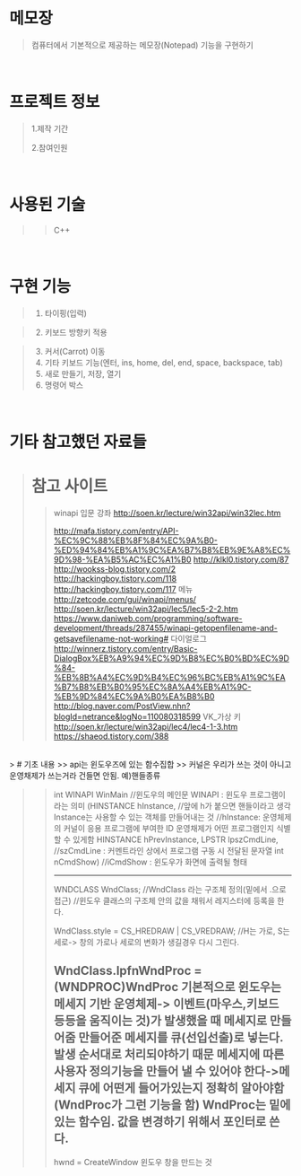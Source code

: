# 메모장
> 컴퓨터에서 기본적으로 제공하는 메모장(Notepad) 기능을 구현하기
>
<br />

# 프로젝트 정보
> 1.제작 기간
>>
>
> 2.참여인원
>>
>

<br />

# 사용된 기술
>> C++

<br />

# 구현 기능
> 1. 타이핑(입력) 

> 2. 키보드 방향키 적용

> 3. 커서(Carrot) 이동
> 4. 기타 키보드 기능(엔터, ins, home, del, end, space, backspace, tab)
> 5. 새로 만들기, 저장, 열기
> 6. 명령어 박스


<br />


# 기타 참고했던 자료들
> # 참고 사이트
>> winapi 입문 강좌
>> http://soen.kr/lecture/win32api/win32lec.htm
>> 
>> http://mafa.tistory.com/entry/API-%EC%9C%88%EB%8F%84%EC%9A%B0-%ED%94%84%EB%A1%9C%EA%B7%B8%EB%9E%A8%EC%9D%98-%EA%B5%AC%EC%A1%B0
>> http://klkl0.tistory.com/87
>> http://wookss-blog.tistory.com/2
>> http://hackingboy.tistory.com/118
>> http://hackingboy.tistory.com/117
>> 메뉴
>> http://zetcode.com/gui/winapi/menus/
>> http://soen.kr/lecture/win32api/lec5/lec5-2-2.htm
>> https://www.daniweb.com/programming/software-development/threads/287455/winapi-getopenfilename-and-getsavefilename-not-working#
>> 다이얼로그
>> http://winnerz.tistory.com/entry/Basic-DialogBox%EB%A9%94%EC%9D%B8%EC%B0%BD%EC%9D%84-%EB%8B%A4%EC%9D%B4%EC%96%BC%EB%A1%9C%EA%B7%B8%EB%B0%95%EC%8A%A4%EB%A1%9C-%EB%9D%84%EC%9A%B0%EA%B8%B0
>> http://blog.naver.com/PostView.nhn?blogId=netrance&logNo=110080318599
>> VK_가상 키
>> http://soen.kr/lecture/win32api/lec4/lec4-1-3.htm
>> https://shaeod.tistory.com/388
<br />
> # 기초 내용
>> api는 윈도우즈에 있는 함수집합
>> 커널은 우리가 쓰는 것이 아니고 운영채제가 쓰는거라 건들면 안됨. 예)핸들종류

>> int WINAPI WinMain		//윈도우의 메인문 WINAPI : 윈도우 프로그램이라는 의미
>> (HINSTANCE hInstance,		//앞에 h가 붙으면 핸들이라고 생각Instance는 사용할 수 있는 객체를 만들어내는 것
>> 				//hInstance: 운영체제의 커널이 응용 프로그램에 부여한 ID
>> 					     운영채제가 어떤 프로그램인지 식별 할 수 있게함
>>  HINSTANCE hPrevInstance,
>>  LPSTR lpszCmdLine,		//szCmdLine : 커멘트라인 상에서 프로그램 구동 시 전달된 문자열
>>  int nCmdShow)			//iCmdShow : 윈도우가 화면에 출력될 형태
>> 
>> -----------------------------------------------------------------------------------------------------------------
>> WNDCLASS WndClass;		//WndClass 라는 구조체 정의(밑에서 .으로 접근)
>> 				//윈도우 클래스의 구조체 안의  값을 채워서 레지스터에 등록을 한다.
>> 
>>   WndClass.style = CS_HREDRAW | CS_VREDRAW;	//H는 가로, S는 세로-> 창의 가로나 세로의 변화가 생길경우 다시 그린다.
>> 
>>   WndClass.lpfnWndProc = (WNDPROC)WndProc
>> 기본적으로 윈도우는 메세지 기반 운영체제-> 이벤트(마우스,키보드 등등을 움직이는 것)가 발생했을 때 메세지로 만들어줌
>> 만들어준 메세지를 큐(선입선출)로 넣는다. 발생 순서대로 처리되야하기 때문
>> 메세지에 따른 사용자 정의기능을 만들어 낼 수 있어야 한다->메세지 큐에 어떤게 들어가있는지 정확히 알아야함(WndProc가 그런 기능을 함)
>> WndProc는 밑에있는 함수임. 값을 변경하기 위해서 포인터로 쓴다.
>> -----------------------------------------------------------------------------------------------------------------
>> hwnd = CreateWindow 윈도우 창을 만드는 것
>>

<br />
